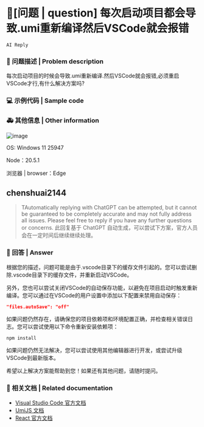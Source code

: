 # 🧐[问题 | question] 每次启动项目都会导致.umi重新编译然后VSCode就会报错

`AI Reply`

### 🧐 问题描述 | Problem description

每次启动项目的时候会导致.umi重新编译.然后VSCode就会报错,必须重启VSCode才行,有什么解决方案吗?

### 💻 示例代码 | Sample code

<!--
一个最小可重现的代码，让开发者可以快速的定位问题
A minimal reproducible code that allows developers to quickly locate problems
-->

### 🚑 其他信息 | Other information

![image](https://github.com/ant-design/ant-design-pro/assets/13188169/1e63c26f-73ff-4ee1-a003-1d6f4b485712)

OS: Windows 11 25947

Node：20.5.1

浏览器 | browser：Edge

## chenshuai2144

> TAutomatically replying with ChatGPT can be attempted, but it cannot be guaranteed to be completely accurate and may not fully address all issues. Please feel free to reply if you have any further questions or concerns.
> 此回复基于 ChatGPT 自动生成，可以尝试下方案，官方人员会在一定时间后继续继续处理。

### 🧐 回答 | Answer

根据您的描述，问题可能是由于.vscode目录下的缓存文件引起的。您可以尝试删除.vscode目录下的缓存文件，并重新启动VSCode。

另外，您也可以尝试关闭VSCode的自动保存功能，以避免在项目启动时触发重新编译。您可以通过在VSCode的用户设置中添加以下配置来禁用自动保存：

```json
"files.autoSave": "off"
```

如果问题仍然存在，请确保您的项目依赖项和环境配置正确，并检查相关错误日志。您可以尝试使用以下命令重新安装依赖项：

```shell
npm install
```

如果问题仍然无法解决，您可以尝试使用其他编辑器进行开发，或尝试升级VSCode到最新版本。

希望以上解决方案能帮助到您！如果还有其他问题，请随时提问。

### 🔗 相关文档 | Related documentation

- [Visual Studio Code 官方文档](https://code.visualstudio.com/docs)
- [UmiJS 文档](https://umijs.org/docs)
- [React 官方文档](https://reactjs.org/docs)
